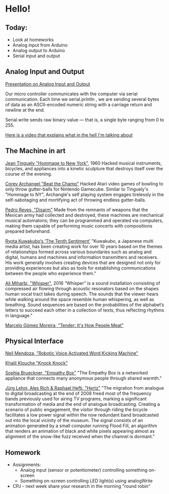 # Hello!

## Today:
- Look at homeworks
- Analog input from Arduino
- Analog output to Arduino
- Serial input and output

## Analog Input and Output

[Presentation on Analog Input and Output](https://docs.google.com/presentation/d/1BhNyA6jWcWhAaleHbIvDaak23S0KEZxa4m57XQX4VVc/embed?start=false&loop=false&delayms=5000&slide=id.p)

Our micro controller communicates with the computer via serial communication. Each time we serial.println , we are sending several bytes of data as an ASCII-encoded numeric string with a carriage return and newline at the end.

Serial.write sends raw binary value — that is, a single byte ranging from 0 to 255.

[Here is a video that explains what in the hell I'm talking about](https://vimeo.com/97519477)


## The Machine in art

[Jean Tinguely "Hommage to New York"](https://www.youtube.com/watch?v=0MqsWqBX4wQ), 1960
Hacked musical instruments, bicycles, and appliances into a kinetic sculpture that destroys itself over the course of the evening.

[Corey Archangel "Beat the Champ"](https://www.youtube.com/watch?v=baIiP8re1y4)
Hacked Atari video games of bowling to only throw gutter-balls for Nintendo Gamecube. Similar to Tinguely's "Hommage to NY", Archangle's self playing system engages tirelessly in the self-sabotaging and mortifying act of throwing endless gutter-balls.

[Pedro Reyes, "Disarm"](https://www.youtube.com/watch?v=YwQp16D-TqQ)
Made from the remnants of weapons that the Mexican army had collected and destroyed, these machines are mechanical musical automatons; they can be programmed and operated via computers, making them capable of performing music concerts with compositions prepared beforehand.

[Ryota Kuwakubo‘s ‘The Tenth Sentiment’](http://www.mutantspace.com/ryota-kuwakubo-the-tenth-sentiment-installation/)
"Kuwakubo, a Japanese multi media artist, has been creating work for over 10 years based on the themes of relationships formed across various boundaries such as analog and digital, humans and machines and information transmitters and receivers. His work generally involves creating devices that are designed not only for providing experiences but also as tools for establishing communications between the people who experience them."

[Ali Miharbi, "Whisper"](http://www.alimiharbi.com/work/the-whisper/), 2016
“Whisper” is a sound installation consisting of compressed air flowing through acoustic resonators based on the shapes human vocal tract takes during speech. The sounds that the viewer hears while walking around the space resemble human whispering, as well as breathing. Sound sequences are based on the probabilities of the alphabet’s letters to succeed each other in a collection of texts, thus reflecting rhythms in language."

[Marcelo Gómez Moreira, "Tender: It's How People Meat"](https://www.youtube.com/watch?v=snDeLy8cu24)

## Physical Interface

[ Neil Mendoza, "Robotic Voice Activated Word Kicking Machine"](https://vimeo.com/177486245)

[Khalil Klouche "Knock Knock"](https://vimeo.com/60773296)

[Sophia Brueckner, "Empathy Box"](http://fluid.media.mit.edu/node/332)
"The Empathy Box is a networked appliance that connects many anonymous people through shared warmth."

[Jürg Lehni, Alex Rich & Raphael Hefti, "Hertz"](http://amandaagricola.com/ED16/wp-admin/post.php?post=98&action=edit)
"The migration from analogue to digital broadcasting at the end of 2008 freed most of the frequency bands previously used for airing TV programs, marking a significant transformation of media and the end of analogue broadcasting. Creating a scenario of public engagement, the visitor through riding the bicycle facilitates a low power signal within the now redundant band broadcasted out into the local vicinity of the museum. The signal consists of an animation generated by a small computer running Flood Fill, an algorithm that renders an animation of black and white pixels appearing almost as alignment of the snow-like fuzz received when the channel is dormant."

## Homework

- Assignments:
  - Analog input (sensor or potentiometer) controlling something on-screen
  - Something on-screen controlling LED light(s) using analogWrite
- CPJ - next week share your research in the morning "round robin"
